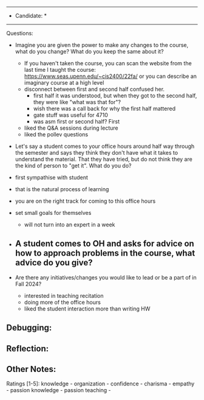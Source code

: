 ***************************
* Candidate:  *
***************************
Questions:
- Imagine you are given the power to make any changes to the course, what do you change? What do you keep the same about it?
  - If you haven't taken the course, you can scan the website from the last time I taught the course: https://www.seas.upenn.edu/~cis2400/22fa/ or you can describe an imaginary course at a high level
  - disconnect between first and second half confused her.
    - first half it was understood, but when they got to the second half, they were like "what was that for"?
    - wish there was a call back for why the first half mattered
    - gate stuff was useful for 4710
    - was asm first or second half? First
  - liked the Q&A sessions during lecture
  - liked the pollev questions

- Let's say a student comes to your office hours around half way through the semester and says they think they don't have what it takes to understand the material. That they have tried, but do not think they are the kind of person to "get it". What do you do?
 - first sympathise with student
 - that is the natural process of learning
 - you are on the right track for coming to this office hours
 - set small goals for themselves
   - will not turn into an expert in a week

- A student comes to OH and asks for advice on how to approach problems in the course, what advice do you give?
  -

- Are there any initiatives/changes you would like to lead or be a part of in Fall 2024?
  - interested in teaching recitation
  - doing more of the office hours
  - liked the student interaction more than writing HW

Debugging:
- 



Reflection:
- 



Other Notes:
- 


Ratings [1-5]:
knowledge         - 
organization      - 
confidence        - 
charisma          - 
empathy           - 
passion knowledge -
passion teaching  - 
